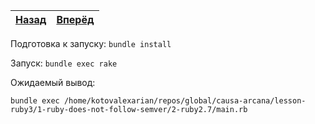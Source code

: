 | [Назад](../1-ruby2.6) | [Вперёд](../../2-separation-of-positional-and-keyword-args) |
|:---------------------:|:-----------------------------------------------------------:|

Подготовка к запуску: `bundle install`

Запуск: `bundle exec rake`

Ожидаемый вывод:

```
bundle exec /home/kotovalexarian/repos/global/causa-arcana/lesson-ruby3/1-ruby-does-not-follow-semver/2-ruby2.7/main.rb
```
